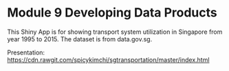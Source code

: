 # Module 9 Developing Data Products

This Shiny App is for showing transport system utilization in Singapore from year 1995 to 2015. The dataset is from data.gov.sg.

Presentation: 
https://cdn.rawgit.com/spicykimchi/sgtransportation/master/index.html
